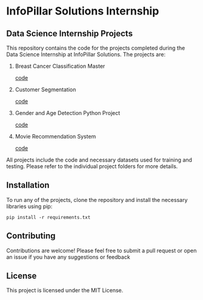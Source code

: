 # InfoPillar Solutions Internship

<h2> Data Science Internship Projects </h2>

This repository contains the code for the projects completed during the Data Science Internship at InfoPillar Solutions. The projects are:

<ol>
  <li> Breast Cancer Classification Master </li>
  <p><a href="https://github.com/footcricket05/IPS-DS-Internship/blob/main/Breast%20Cancer%20Classification%20Master/Breast_cancer_classification.ipynb">code</a></p>
  
  <li> Customer Segmentation </li>
  <p><a href="https://github.com/footcricket05/IPS-DS-Internship/blob/main/Customer%20Segmentation/Customer%20Segmentation.ipynb">code</a></p>
  
  <li> Gender and Age Detection Python Project </li>
  <p><a href="https://github.com/footcricket05/IPS-DS-Internship/blob/main/Gender%20and%20Age%20Detection%20Python%20Project/gad.py">code</a></p>
  
  <li> Movie Recommendation System </li>
  <p><a href="https://github.com/footcricket05/IPS-DS-Internship/blob/main/Movie%20Recommendation%20System/Movie_Recommendation_System.ipynb">code</a></p>
  
 </ol>
  

All projects include the code and necessary datasets used for training and testing. Please refer to the individual project folders for more details.



## Installation
To run any of the projects, clone the repository and install the necessary libraries using pip:
```
pip install -r requirements.txt
```


## Contributing
Contributions are welcome! Please feel free to submit a pull request or open an issue if you have any suggestions or feedback


## License
This project is licensed under the MIT License.
